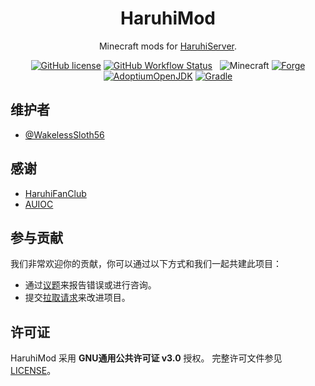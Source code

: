<h1 align="center">HaruhiMod</h1>

<div align="center">

Minecraft mods for [HaruhiServer](https://github.com/HaruhiFanClub/MCHaruhiServer).

[![GitHub license](https://img.shields.io/github/license/HaruhiFanClub/haruhimod?style=flat-square)](/LICENSE)
[![GitHub Workflow Status](https://img.shields.io/github/workflow/status/HaruhiFanClub/haruhimod/dev-build?style=flat-square)](https://github.com/HaruhiFanClub/haruhimod/actions)
&nbsp;
![Minecraft](https://img.shields.io/static/v1?label=Minecraft&message=1.18.2&color=00aa00&style=flat-square)
[![Forge](https://img.shields.io/static/v1?label=Forge&message=40.0.12&color=e04e14&logo=Conda-Forge&style=flat-square)](http://files.minecraftforge.net/net/minecraftforge/forge/index_1.18.2.html)
[![AdoptiumOpenJDK](https://img.shields.io/static/v1?label=AdoptiumOpenJDK&message=17.0.2%2B8&color=brightgreen&logo=java&style=flat-square)](https://adoptium.net/?variant=openjdk17&jvmVariant=hotspot)
[![Gradle](https://img.shields.io/static/v1?label=Gradle&message=7.3&color=brightgreen&logo=gradle&style=flat-square)](https://docs.gradle.org/7.3/release-notes.html)

</div>

## 维护者

* [@WakelessSloth56](https://github.com/WakelessSloth56)

## 感谢

* [HaruhiFanClub](https://github.com/HaruhiFanClub)
* [AUIOC](https://www.auioc.com)

## 参与贡献

我们非常欢迎你的贡献，你可以通过以下方式和我们一起共建此项目：

* 通过[议题](https://github.com/HaruhiFanClub/haruhimod/issues)来报告错误或进行咨询。
* 提交[拉取请求](https://github.com/HaruhiFanClub/haruhimod/pulls)来改进项目。

## 许可证

HaruhiMod 采用 **GNU通用公共许可证 v3.0** 授权。
完整许可文件参见 [LICENSE](/LICENSE)。
